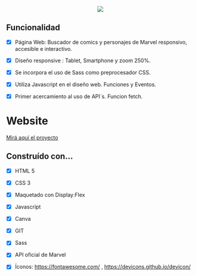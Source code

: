 <p align="center">
  <img src="https://user-images.githubusercontent.com/63796774/108640609-7fdd3380-7479-11eb-95f0-cc25d99e9131.png">
</p>

## Funcionalidad
- [x] Página Web: Buscador de comics y personajes de Marvel responsivo, accesible e interactivo.
- [x] Diseño responsive : Tablet, Smartphone y zoom 250%.
- [x] Se incorpora el uso de Sass como preprocesador CSS.
- [x] Utiliza Javascript en el diseño web. Funciones y Eventos. 
- [x] Primer acercamiento al uso de API´s. Funcion fetch.


# Website

[Mirá aquí el proyecto](https://lauriacunia.github.io/buscador-de-comics/.)

## Construído con…
- [x] HTML 5
- [x] CSS 3
- [x] Maquetado con Display:Flex
- [x] Javascript
- [x] Canva
- [x] GIT
- [x] Sass
- [x] API oficial de Marvel
- [x] Íconos: https://fontawesome.com/ , https://devicons.github.io/devicon/


